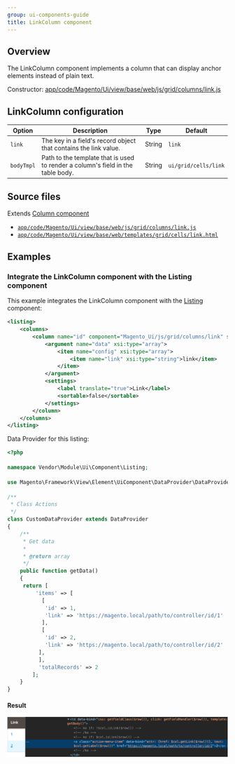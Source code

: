 ```yaml
---
group: ui-components-guide
title: LinkColumn component
---
```


## Overview

The LinkColumn component implements a column that can display anchor elements instead of plain text.

Constructor: [app/code/Magento/Ui/view/base/web/js/grid/columns/link.js](https://github.com/magento/magento2/blob/2.4/app/code/Magento/Ui/view/base/web/js/grid/columns/link.js)

## LinkColumn configuration

| Option | Description | Type | Default |
| --- | --- | --- | --- |
| `link` | The key in a field's record object that contains the link value. | String | `link` |
| `bodyTmpl` | Path to the template that is used to render a column's field in the table body. | String | `ui/grid/cells/link` |

## Source files

Extends [Column component](column.html)

-  [`app/code/Magento/Ui/view/base/web/js/grid/columns/link.js`](https://github.com/magento/magento2/blob/2.4/app/code/Magento/Ui/view/base/web/js/grid/columns/link.js)
-  [`app/code/Magento/Ui/view/base/web/templates/grid/cells/link.html`](https://github.com/magento/magento2/blob/2.4/app/code/Magento/Ui/view/base/web/templates/grid/cells/link.html)

## Examples

### Integrate the LinkColumn component with the Listing component

This example integrates the LinkColumn component with the [Listing](listing-grid.html) component:

```xml
<listing>
    <columns>
        <column name="id" component="Magento_Ui/js/grid/columns/link" sortOrder="10">
            <argument name="data" xsi:type="array">
                <item name="config" xsi:type="array">
                    <item name="link" xsi:type="string">link</item>
                </item>
            </argument>
            <settings>
                <label translate="true">Link</label>
                <sortable>false</sortable>
            </settings>
        </column>
    </columns>
</listing>
```

Data Provider for this listing:

```php
<?php

namespace Vendor\Module\Ui\Component\Listing;

use Magento\Framework\View\Element\UiComponent\DataProvider\DataProvider;

/**
 * Class Actions
 */
class CustomDataProvider extends DataProvider
{
    /**
     * Get data
     *
     * @return array
     */
    public function getData()
    {
     return [
         'items' => [
           [
            'id' => 1,
            'link' => 'https://magento.local/path/to/controller/id/1'
           ],
           [
            'id' => 2,
            'link' => 'https://magento.local/path/to/controller/id/2'
          ],
          ],
          'totalRecords' => 2
        ];
    }
}
```

#### Result

![LinkColumn Component example](../_images/ui-components/ui-linkcolumn-result.png)
